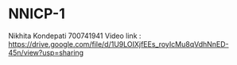 # NNICP-1
Nikhita Kondepati
700741941
Video link : https://drive.google.com/file/d/1U9LOIXjfEEs_royIcMu8qVdhNnED-45n/view?usp=sharing
